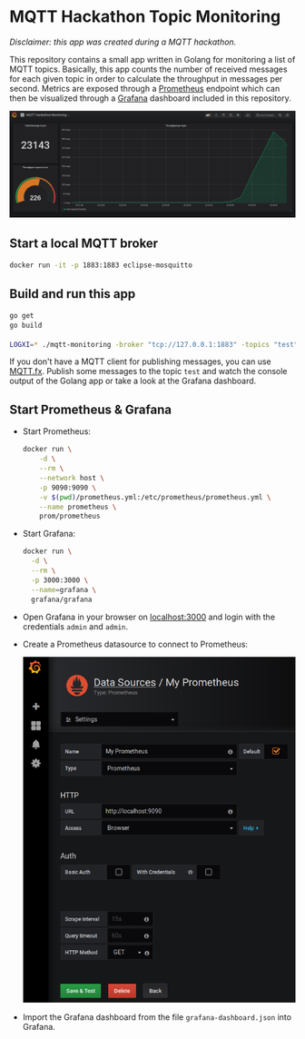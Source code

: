 # MQTT Hackathon Topic Monitoring

_Disclaimer: this app was created during a MQTT hackathon._

This repository contains a small app written in Golang for monitoring a list of MQTT topics. Basically, this app counts the number of received messages for each given topic in order to calculate the throughput in messages per second.
Metrics are exposed through a [Prometheus](https://prometheus.io/) endpoint which can then be visualized through a [Grafana](https://grafana.com/) dashboard included in this repository.

![Grafana Dashboard](grafanaScreenshot.png)

## Start a local MQTT broker

```bash
docker run -it -p 1883:1883 eclipse-mosquitto
```

## Build and run this app

```bash
go get
go build

LOGXI=* ./mqtt-monitoring -broker "tcp://127.0.0.1:1883" -topics "test"
```

If you don't have a MQTT client for publishing messages, you can use [MQTT.fx](https://mqttfx.jensd.de/). Publish some messages to the topic `test` and watch the console output of the Golang app or take a look at the Grafana dashboard.

## Start Prometheus & Grafana

* Start Prometheus:
  ```bash
  docker run \
      -d \
      --rm \
      --network host \
      -p 9090:9090 \
      -v $(pwd)/prometheus.yml:/etc/prometheus/prometheus.yml \
      --name prometheus \
      prom/prometheus
  ```

* Start Grafana:
  ```bash
  docker run \
    -d \
    --rm \
    -p 3000:3000 \
    --name=grafana \
    grafana/grafana
  ```

* Open Grafana in your browser on [localhost:3000](http://localhost:3000/login) and login with the credentials `admin` and `admin`.

* Create a Prometheus datasource to connect to Prometheus:

  ![Prometheus Datasource in Grafana](prometheusDatasource.png)

* Import the Grafana dashboard from the file `grafana-dashboard.json` into Grafana.

